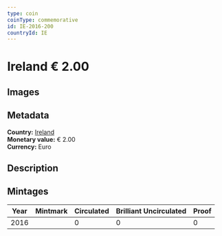 ```yaml
---
type: coin
coinType: commemorative
id: IE-2016-200
countryId: IE
---
```


# Ireland € 2.00

## Images


## Metadata

**Country:** [Ireland](../../Countries/Ireland/index.md)\
**Monetary value:** € 2.00\
**Currency:** Euro

## Description


## Mintages

| Year | Mintmark | Circulated | Brilliant Uncirculated | Proof |
| ---- | -------- | ---------- | ---------------------- | ----- |
| 2016 |  | 0| 0 | 0 |

